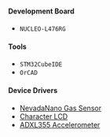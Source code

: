 #### Development Board
- `NUCLEO-L476RG`

#### Tools
- `STM32CubeIDE`
- `OrCAD`

#### Device Drivers
- [NevadaNano Gas Sensor](https://github.com/Taeho-Cho/DeviceDrivers/tree/main/GasSensor/NevadaNano)
- [Character LCD](https://github.com/Taeho-Cho/DeviceDrivers/tree/main/characterLCD)
- [ADXL355 Accelerometer](https://github.com/Taeho-Cho/DeviceDrivers/tree/main/Accelerometer/ADXL355)
